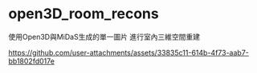 # open3D_room_recons

使用Open3D與MiDaS生成的單一圖片
進行室內三維空間重建



https://github.com/user-attachments/assets/33835c11-614b-4f73-aab7-bb1802fd017e

